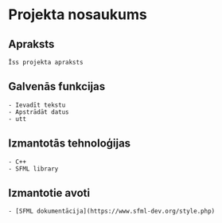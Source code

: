 
# Projekta nosaukums


## Apraksts
    Īss projekta apraksts 
## Galvenās funkcijas
    - Ievadīt tekstu
    - Apstrādāt datus
    - utt
## Izmantotās tehnoloģijas
    - C++
    - SFML library
## Izmantotie avoti
    - [SFML dokumentācija](https://www.sfml-dev.org/style.php)

